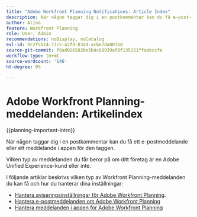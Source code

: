 ```yaml
---
title: "Adobe Workfront Planning Notifications: Article Index"
description: När någon taggar dig i en postkommentar kan du få e-post- eller appmeddelanden för den taggen. Vilken typ av meddelanden du får beror på om ditt företag är en Adobe Unified Experience-kund eller inte. I följande artiklar beskrivs vilken typ av Workfront Planning-meddelanden du kan få och hur du hanterar dina inställningar.
author: Alina
feature: Workfront Planning
role: User, Admin
recommendations: noDisplay, noCatalog
exl-id: 9c2f5b14-77c5-42fd-83ad-acbe7da801bd
source-git-commit: f8ad026582be5b4c89939af8f135151ffaabccfe
workflow-type: tm+mt
source-wordcount: '146'
ht-degree: 0%

---
```



# Adobe Workfront Planning-meddelanden: Artikelindex

<!--add this to major TOC and Planning article index-->

{{planning-important-intro}}

När någon taggar dig i en postkommentar kan du få ett e-postmeddelande eller ett meddelande i appen för den taggen.

Vilken typ av meddelanden du får beror på om ditt företag är en Adobe Unified Experience-kund eller inte.

I följande artiklar beskrivs vilken typ av Workfront Planning-meddelanden du kan få och hur du hanterar dina inställningar:

* [Hantera aviseringsinställningar för Adobe Workfront Planning](/help/quicksilver/planning/notifications/manage-notification-preferences.md).
* [Hantera e-postmeddelanden om Adobe Workfront Planning](/help/quicksilver/planning/notifications/manage-planning-email-notifications.md)
* [Hantera meddelanden i appen för Adobe Workfront Planning](/help/quicksilver/planning/notifications/manage-planning-in-app-notifications.md)
